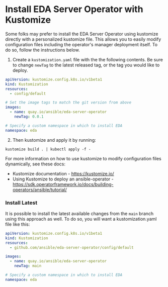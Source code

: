 # Install EDA Server Operator with Kustomize

Some folks may prefer to install the EDA Server Operator using kustomize directly with a personalized kustomize file.  This allows you to easily modify configuration files including the operator's manager deployment itself. To do so, follow the instructions below.  


1. Create a `kustomization.yaml` file with the the following contents. Be sure to change `newTag` to the latest released tag, or the tag you would like to deploy.

```yaml
apiVersion: kustomize.config.k8s.io/v1beta1
kind: Kustomization
resources:
  - config/default

# Set the image tags to match the git version from above
images:
  - name: quay.io/ansible/eda-server-operator
    newTag: 0.0.1

# Specify a custom namespace in which to install EDA
namespace: eda
```

2. Then kustomize and apply it by running:

```
kustomize build . | kubectl apply -f -
```

For more information on how to use kustomize to modify configuration files dynamically, see these docs:
* Kustomize documentation - https://kustomize.io/
* Using Kustomize to deploy an ansible-operator - https://sdk.operatorframework.io/docs/building-operators/ansible/tutorial/


### Install Latest

It is possible to install the latest available changes from the `main` branch using this approach as well. To do so, you will want a kustomization.yaml file like this:

```yaml
apiVersion: kustomize.config.k8s.io/v1beta1
kind: Kustomization
resources:
  - github.com/ansible/eda-server-operator/config/default

images:
  - name: quay.io/ansible/eda-server-operator
    newTag: main

# Specify a custom namespace in which to install EDA
namespace: eda
```
